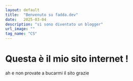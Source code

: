 ```yaml
---
layout: default
title:  "Benvenuto su fadda.dev"
date:   2025-03-04
description: "si sono diventato un blogger"
url_image: ""
tag_name: "CS"
---
```


# Questa è il mio sito internet !

ah e non provate a bucarmi il sito grazie
